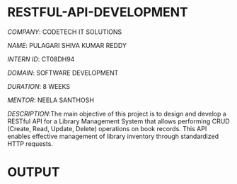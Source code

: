 # RESTFUL-API-DEVELOPMENT

*COMPANY*: CODETECH IT SOLUTIONS

*NAME*: PULAGARI SHIVA KUMAR REDDY

*INTERN ID*: CT08DH94

*DOMAIN*: SOFTWARE DEVELOPMENT

*DURATION*: 8 WEEKS

*MENTOR*: NEELA SANTHOSH

*DESCRIPTION*:The main objective of this project is to design and develop a RESTful API for a Library Management System that allows performing CRUD (Create, Read, Update, Delete) operations on book records. This API enables effective management of library inventory through standardized HTTP requests.

# OUTPUT #
